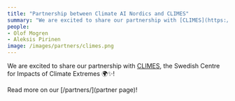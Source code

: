```yaml
---
title: "Partnership between Climate AI Nordics and CLIMES"
summary: "We are excited to share our partnership with [CLIMES](https://climes.se/), the Swedish Centre for Impacts of Climate Extremes 🌍✨!"
people:
- Olof Mogren
- Aleksis Pirinen
image: /images/partners/climes.png
---
```


We are excited to share our partnership with [CLIMES](https://climes.se/), the Swedish Centre for Impacts of Climate Extremes 🌍✨!

Read more on our [/partners/](partner page)!
